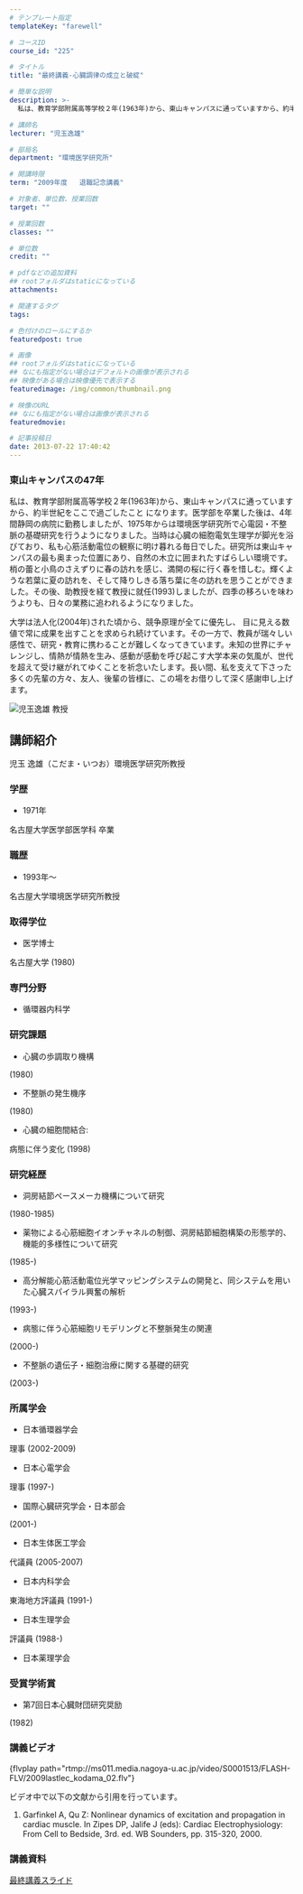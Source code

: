 ```yaml
---
# テンプレート指定
templateKey: "farewell"

# コースID
course_id: "225"

# タイトル
title: "最終講義-心臓調律の成立と破綻"

# 簡単な説明
description: >-
  私は、教育学部附属高等学校２年(1963年)から、東山キャンパスに通っていますから、約半世紀をここで過ごしたこと になります。医学部を卒業した後は、4年間静岡の病院に勤務しましたが、1975年から...

# 講師名
lecturer: "児玉逸雄"

# 部局名
department: "環境医学研究所"

# 開講時限
term: "2009年度	退職記念講義"

# 対象者、単位数、授業回数
target: ""

# 授業回数
classes: ""

# 単位数
credit: ""

# pdfなどの追加資料
## rootフォルダはstaticになっている
attachments: 

# 関連するタグ
tags:

# 色付けのロールにするか
featuredpost: true

# 画像
## rootフォルダはstaticになっている
## なにも指定がない場合はデフォルトの画像が表示される
## 映像がある場合は映像優先で表示する
featuredimage: /img/common/thumbnail.png

# 映像のURL
## なにも指定がない場合は画像が表示される
featuredmovie: 

# 記事投稿日
date: 2013-07-22 17:40:42
---
```


### 東山キャンパスの47年

私は、教育学部附属高等学校２年(1963年)から、東山キャンパスに通っていますから、約半世紀をここで過ごしたこと になります。医学部を卒業した後は、4年間静岡の病院に勤務しましたが、1975年からは環境医学研究所で心電図・不整脈の基礎研究を行うようになりました。当時は心臓の細胞電気生理学が脚光を浴びており、私も心筋活動電位の観察に明け暮れる毎日でした。研究所は東山キャンパスの最も奥まった位置にあり、自然の木立に囲まれたすばらしい環境です。梢の蕾と小鳥のさえずりに春の訪れを感じ、満開の桜に行く春を惜しむ。輝くような若葉に夏の訪れを、そして降りしきる落ち葉に冬の訪れを思うことができました。その後、助教授を経て教授に就任(1993)しましたが、四季の移ろいを味わうよりも、日々の業務に追われるようになりました。

大学は法人化(2004年)された頃から、競争原理が全てに優先し、 目に見える数値で常に成果を出すことを求められ続けています。その一方で、教員が瑞々しい感性で、研究・教育に携わることが難しくなってきています。未知の世界にチャレンジし、情熱が情熱を生み、感動が感動を呼び起こす大学本来の気風が、世代を超えて受け継がれてゆくことを祈念いたします。長い間、私を支えて下さった多くの先輩の方々、友人、後輩の皆様に、この場をお借りして深く感謝申し上げます。

![児玉逸雄 教授](/files/225/s_kodama.jpg) 

## 講師紹介

児玉 逸雄（こだま・いつお）環境医学研究所教授

### 学歴

* 1971年

名古屋大学医学部医学科 卒業

### 職歴

* 1993年〜

名古屋大学環境医学研究所教授

### 取得学位

* 医学博士

名古屋大学 (1980)

### 専門分野

* 循環器内科学

### 研究課題

* 心臓の歩調取り機構

(1980)

* 不整脈の発生機序

(1980)

* 心臓の細胞間結合:

病態に伴う変化 (1998)

### 研究経歴

* 洞房結節ペースメーカ機構について研究

(1980-1985)

* 薬物による心筋細胞イオンチャネルの制御、洞房結節細胞構築の形態学的、機能的多様性について研究

(1985-)

* 高分解能心筋活動電位光学マッピングシステムの開発と、同システムを用いた心臓スパイラル興奮の解析

(1993-)

* 病態に伴う心筋細胞リモデリングと不整脈発生の関連

(2000-)

* 不整脈の遺伝子・細胞治療に関する基礎的研究

(2003-)

### 所属学会

* 日本循環器学会

理事 (2002-2009)

* 日本心電学会

理事 (1997-)

* 国際心臓研究学会・日本部会

(2001-)

* 日本生体医工学会

代議員 (2005-2007)

* 日本内科学会

東海地方評議員 (1991-)

* 日本生理学会

評議員 (1988-)

* 日本薬理学会

### 受賞学術賞

* 第7回日本心臓財団研究奨励

(1982)

### 講義ビデオ

{flvplay path="rtmp://ms011.media.nagoya-u.ac.jp/video/S0001513/FLASH-FLV/2009lastlec_kodama_02.flv"}

ビデオ中で以下の文献から引用を行っています。

1. Garfinkel A, Qu Z: Nonlinear dynamics of excitation and propagation in cardiac muscle. In Zipes DP, Jalife J (eds): Cardiac Electrophysiology: From Cell to Bedside, 3rd. ed. WB Sounders, pp. 315-320, 2000.

### 講義資料

[最終講義スライド](/files/225/pkodama.pdf) 

